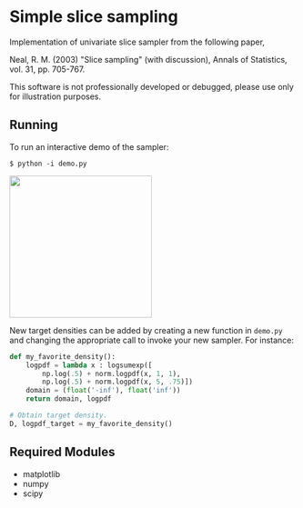# Simple slice sampling

Implementation of univariate slice sampler from the following paper,

Neal, R. M. (2003) "Slice sampling" (with discussion), Annals of Statistics,
vol. 31, pp. 705-767.

This software is not professionally developed or debugged, please use only
for illustration purposes.

## Running

To run an interactive demo of the sampler:

```
$ python -i demo.py
```

<a href="http://fsaad.mit.edu/slice.html"><img src="http://web.mit.edu/fsaad/www/ti.png" width="250"/></a>

New target densities can be added by creating a new function in `demo.py` and
changing the appropriate call to invoke your new sampler. For instance:

```python
def my_favorite_density():
    logpdf = lambda x : logsumexp([
        np.log(.5) + norm.logpdf(x, 1, 1),
        np.log(.5) + norm.logpdf(x, 5, .75)])
    domain = (float('-inf'), float('inf'))
    return domain, logpdf

# Obtain target density.
D, logpdf_target = my_favorite_density()
```

## Required Modules
- matplotlib
- numpy
- scipy

